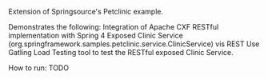 Extension of Springsource's Petclinic example.

Demonstrates the following:
Integration of Apache CXF RESTful implementation with Spring 4
Exposed Clinic Service (org.springframework.samples.petclinic.service.ClinicService) vis REST
Use Gatling Load Testing tool to test the RESTful exposed Clinic Service.

How to run:
TODO